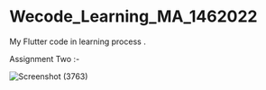 # Wecode_Learning_MA_1462022
My Flutter code in learning process . 

Assignment Two :- 




![Screenshot (3763)](https://user-images.githubusercontent.com/106510867/174452313-ab6df90a-01fa-44cf-862f-ed6e4d360c7c.png)
